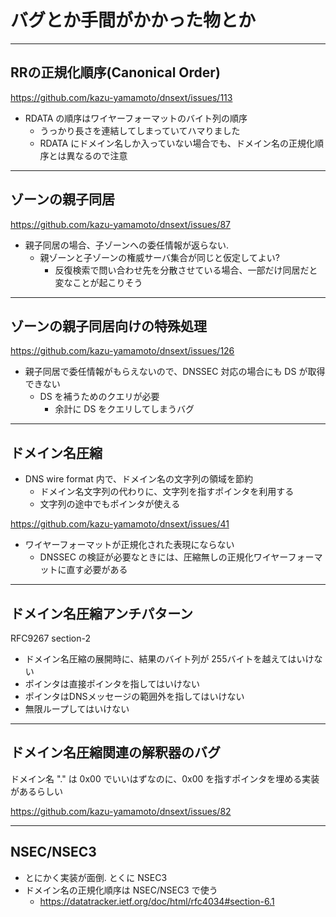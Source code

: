 # バグとか手間がかかった物とか

----

## RRの正規化順序(Canonical Order)

https://github.com/kazu-yamamoto/dnsext/issues/113

* RDATA の順序はワイヤーフォーマットのバイト列の順序
    * うっかり長さを連結してしまっていてハマりました
    * RDATA にドメイン名しか入っていない場合でも、ドメイン名の正規化順序とは異なるので注意

----

## ゾーンの親子同居

https://github.com/kazu-yamamoto/dnsext/issues/87

* 親子同居の場合、子ゾーンへの委任情報が返らない.
    * 親ゾーンと子ゾーンの権威サーバ集合が同じと仮定してよい?
        * 反復検索で問い合わせ先を分散させている場合、一部だけ同居だと変なことが起こりそう

----

## ゾーンの親子同居向けの特殊処理

https://github.com/kazu-yamamoto/dnsext/issues/126

* 親子同居で委任情報がもらえないので、DNSSEC 対応の場合にも DS が取得できない
    * DS を補うためのクエリが必要
	    * 余計に DS をクエリしてしまうバグ

----

## ドメイン名圧縮

* DNS wire format 内で、ドメイン名の文字列の領域を節約
    * ドメイン名文字列の代わりに、文字列を指すポインタを利用する
	* 文字列の途中でもポインタが使える

https://github.com/kazu-yamamoto/dnsext/issues/41

* ワイヤーフォーマットが正規化された表現にならない
    * DNSSEC の検証が必要なときには、圧縮無しの正規化ワイヤーフォーマットに直す必要がある

----

## ドメイン名圧縮アンチパターン

RFC9267 section-2

* ドメイン名圧縮の展開時に、結果のバイト列が 255バイトを越えてはいけない
* ポインタは直接ポインタを指してはいけない
* ポインタはDNSメッセージの範囲外を指してはいけない
* 無限ループしてはいけない

----

## ドメイン名圧縮関連の解釈器のバグ

ドメイン名 "." は 0x00 でいいはずなのに、0x00 を指すポインタを埋める実装があるらしい

https://github.com/kazu-yamamoto/dnsext/issues/82

----

## NSEC/NSEC3

* とにかく実装が面倒. とくに NSEC3
* ドメイン名の正規化順序は NSEC/NSEC3 で使う
    * https://datatracker.ietf.org/doc/html/rfc4034#section-6.1
